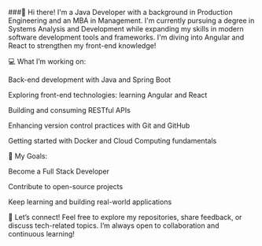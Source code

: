 ###👋 Hi there!
I'm a Java Developer with a background in Production Engineering and an MBA in Management. I'm currently pursuing a degree in Systems Analysis and Development while expanding my skills in modern software development tools and frameworks.
I'm diving into Angular and React to strengthen my front-end knowledge!

💻 What I’m working on:

Back-end development with Java and Spring Boot

Exploring front-end technologies: learning Angular and React

Building and consuming RESTful APIs

Enhancing version control practices with Git and GitHub

Getting started with Docker and Cloud Computing fundamentals

🎯 My Goals:

Become a Full Stack Developer

Contribute to open-source projects

Keep learning and building real-world applications

🤝 Let’s connect!
Feel free to explore my repositories, share feedback, or discuss tech-related topics.
I’m always open to collaboration and continuous learning!

<!--
**LohanRosa/LohanRosa** is a ✨ _special_ ✨ repository because its `README.md` (this file) appears on your GitHub profile.

Here are some ideas to get you started:

- 🔭 I’m currently working on ...
- 🌱 I’m currently learning ...
- 👯 I’m looking to collaborate on ...
- 🤔 I’m looking for help with ...
- 💬 Ask me about ...
- 📫 How to reach me: ...
- 😄 Pronouns: ...
- ⚡ Fun fact: ...
-->
